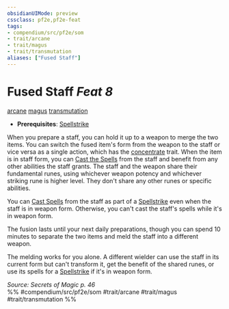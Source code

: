 ```yaml
---
obsidianUIMode: preview
cssclass: pf2e,pf2e-feat
tags:
- compendium/src/pf2e/som
- trait/arcane
- trait/magus
- trait/transmutation
aliases: ["Fused Staff"]
---
```

# Fused Staff  *Feat 8*  
[arcane](/rules/traits/arcane.md)  [magus](/rules/traits/magus-som.md)  [transmutation](/rules/traits/transmutation.md)  

- **Prerequisites**: [Spellstrike](/rules/actions/spellstrike-som.md)

When you prepare a staff, you can hold it up to a weapon to merge the two items. You can switch the fused item's form from the weapon to the staff or vice versa as a single action, which has the [concentrate](/rules/traits/concentrate.md) trait. When the item is in staff form, you can [Cast the Spells](/rules/actions/cast-a-spell.md) from the staff and benefit from any other abilities the staff grants. The staff and the weapon share their fundamental runes, using whichever weapon potency and whichever striking rune is higher level. They don't share any other runes or specific abilities.

You can [Cast Spells](/rules/actions/cast-a-spell.md) from the staff as part of a [Spellstrike](/rules/actions/spellstrike-som.md) even when the staff is in weapon form. Otherwise, you can't cast the staff's spells while it's in weapon form.

The fusion lasts until your next daily preparations, though you can spend 10 minutes to separate the two items and meld the staff into a different weapon.

The melding works for you alone. A different wielder can use the staff in its current form but can't transform it, get the benefit of the shared runes, or use its spells for a [Spellstrike](/rules/actions/spellstrike-som.md) if it's in weapon form.

*Source: Secrets of Magic p. 46*  
%% #compendium/src/pf2e/som #trait/arcane #trait/magus #trait/transmutation %%